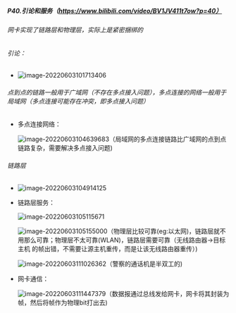##### P40.引论和服务（https://www.bilibili.com/video/BV1JV411t7ow?p=40）

###### 网卡实现了链路层和物理层，实际上是紧密捆绑的

###### 引论：

- ![image-20220603101713406](C:\Users\呵\AppData\Roaming\Typora\typora-user-images\image-20220603101713406.png)

###### 点到点的链路一般用于广域网（不存在多点接入问题），多点连接的网络一般用于局域网（多点连接可能存在冲突，即多点接入问题）

- 多点连接网络：

  ![image-20220603104639683](C:\Users\呵\AppData\Roaming\Typora\typora-user-images\image-20220603104639683.png)（局域网的多点连接链路比广域网的点到点链路复杂，需要解决多点接入问题)

###### 链路层

- ![image-20220603104914125](C:\Users\呵\AppData\Roaming\Typora\typora-user-images\image-20220603104914125.png)

- 链路层服务：

  ![image-20220603105115671](C:\Users\呵\AppData\Roaming\Typora\typora-user-images\image-20220603105115671.png)

  ![image-20220603105155000](C:\Users\呵\AppData\Roaming\Typora\typora-user-images\image-20220603105155000.png)（物理层比较可靠(eg:以太网)，链路层就不用那么可靠；物理层不太可靠(WLAN)，链路层需要可靠（无线路由器->目标主机 的帧出错，不需要让源主机重传，而是让该无线路由器重传）)

  ![image-20220603111026362](C:\Users\呵\AppData\Roaming\Typora\typora-user-images\image-20220603111026362.png)（警察的通话机是半双工的)

- 网卡通信：

  ![image-20220603111447379](C:\Users\呵\AppData\Roaming\Typora\typora-user-images\image-20220603111447379.png)（数据报通过总线发给网卡，网卡将其封装为帧，然后将帧作为物理bit打出去)